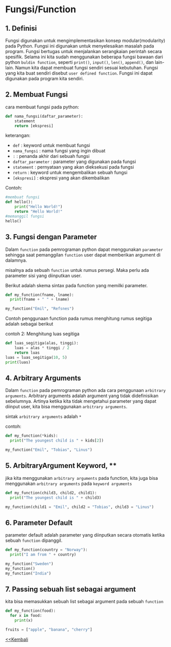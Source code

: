 <h1> Fungsi/Function </h1>

## 1. Definisi
Fungsi digunakan untuk mengimplementasikan konsep modular(modularity) pada Python. Fungsi ini digunakan untuk menyelesaikan masalah pada program. Fungsi bertugas untuk menjalankan serangkaian perintah secara spesifik. Selama ini kita sudah menggunakan beberapa fungsi bawaan dari python `buldin function`, seperti `print()`, `input()`, `len()`, `append()`, dan lain-lain.
Namun kita dapat membuat fungsi sendiri sesuai kebutuhan. Fungsi yang kita buat sendiri disebut `user defined function`. Fungsi ini dapat digunakan pada program kita sendiri.

## 2. Membuat Fungsi
cara membuat fungsi pada python:
```python
def nama_fungsi(daftar_parameter):
    statement
    return [ekspresi]
```
keterangan:
- `def` : keyword untuk membuat fungsi
- `nama_fungsi` : nama fungsi yang ingin dibuat
- `:` : penanda akhir dari sebuah fungsi
- `daftar_parameter` : parameter yang digunakan pada fungsi
- `statement` : pernyataan yang akan dieksekusi pada fungsi
- `return` : keyword untuk mengembalikan sebuah fungsi
- `[ekspresi]` : ekspresi yang akan dikembalikan

Contoh:
```python
#membuat fungsi
def hello():
    print("Hello World!")
    return "Hello World!"
#memanggil fungsi
hello()
```

## 3. Fungsi dengan Parameter

Dalam `function` pada pemrograman python dapat menggunakan `parameter` sehingga saat pemanggilan `function` user dapat memberikan argument di dalamnya.

misalnya ada sebuah `function` untuk rumus persegi. Maka perlu ada parameter sisi yang diinputkan user.

Berikut adalah skema sintax pada function yang memilki parameter.

```python
def my_function(fname, lname):
  print(fname + " " + lname)

my_function("Emil", "Refsnes")
```

Contoh penggunaan function pada rumus menghitung rumus segitiga adalah sebagai berikut

contoh 2: Menghitung luas segitiga

```python
def luas_segitiga(alas, tinggi):
    luas = alas * tinggi / 2
    return luas
luas = luas_segitiga(10, 5)
print(luas)
```

## 4. Arbitrary Arguments

Dalam `function` pada pemrograman python ada cara penggunaan `arbitrary arguments`. Arbitrary arguments adalah argument yang tidak didefinisikan sebelumnya. Artinya ketika kita tidak mengetahui parameter yang dapat diinput user, kita bisa menggunakan `arbitrary arguments`.

sintak `arbitrary arguments` adalah `*`

contoh:

```python
def my_function(*kids):
  print("The youngest child is " + kids[2])

my_function("Emil", "Tobias", "Linus")
```

## 5. ArbitraryArgument Keyword, **

jika kita menggunakan `arbitrary arguments` pada function, kita juga bisa menggunakan `arbitrary arguments` pada `keyword arguments`

```python
def my_function(child3, child2, child1):
  print("The youngest child is " + child3)

my_function(child1 = "Emil", child2 = "Tobias", child3 = "Linus")
```

## 6. Parameter Default

parameter default adalah parameter yang diinputkan secara otomatis ketika sebuah `function` dipanggil.

```python
def my_function(country = "Norway"):
  print("I am from " + country)

my_function("Sweden")
my_function()
my_function("India")
```

## 7. Passing sebuah list sebagai argument

kita bisa memasukkan sebuah list sebagai argument pada sebuah `function`

```python
def my_function(food):
  for x in food:
    print(x)

fruits = ["apple", "banana", "cherry"]
```


[<<Kembali](README.md)
